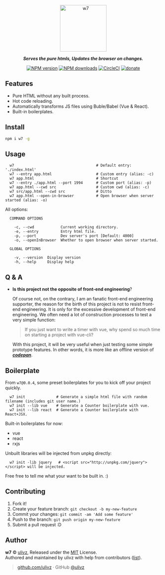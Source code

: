<p align="center">
  <img width="150" src="https://rawgit.com/ulivz/w7/master/.media/logo.png" alt="w7">
</p>

<p align="center">
  <b><i>Serves the pure htmls, Updates the browser on changes.</i></b>
</p>

<p align="center">
  <a href="https://npmjs.com/package/w7"><img src="https://img.shields.io/npm/v/w7.svg?style=flat" alt="NPM version"></a> 
  <a href="https://npmjs.com/package/w7"><img src="https://img.shields.io/npm/dm/w7.svg?style=flat" alt="NPM downloads"></a>
  <a href="https://circleci.com/gh/ulivz/w7/tree/master"><img src="https://circleci.com/gh/ulivz/w7/tree/master.svg?style=shield" alt="CircleCI"></a>
  <a href="https://github.com/ulivz/donate"><img src="https://img.shields.io/badge/$-donate-ff69b4.svg?maxAge=2592000&amp;style=flat" alt="donate"></a>
</p>


## Features

* Pure HTML without any built process.
* Hot code reloading.
* Automatically transforms JS files using Buble/Babel (Vue & React).
* Built-in boilerplates.


## Install

```bash
npm i w7 -g
```


## Usage

```
  w7                                     # Default entry: './index.html'   
  w7 --entry app.html                    # Custom entry (alias: -c)
  w7 app.html                            # Shortcut
  w7 --entry ./app.html --port 1994      # Custom port (alias: -p)
  w7 app.html --cwd src                  # Custom cwd (alias: -c)
  w7 src/app.html --cwd src              # Ditto 
  w7 app.html --open-in-browser          # Open browser when server started (alias: -o)
```

All options:

```
  COMMAND OPTIONS

    -c, --cwd            Current working directory.
    -e, --entry          Entry html file.
    -p, --port           Dev server's port [Default: 4000]
    -o, --openInBrowser  Whether to open browser when server started.

  GLOBAL OPTIONS

    -v, --version  Display version
    -h, --help     Display help
```


## Q & A

- **Is this project not the opposite of front-end engineering**?

  Of course not, on the contrary, I am an fanatic front-end engineering supporter, the reason for the birth of this project is not to resist front-end engineering. It is only for the excessive development of front-end engineering. We often need a lot of construction processes to test a very simple function:
  
  > If you just want to write a timer with vue, why spend so much time on starting a project with vue-cli?
  
  With this project, it will be very useful when just testing some simple prototype features. In other words, it is more like an offline version of [**_codepan_**](https://codepan.net).


## Boilerplate

From `w7@0.0.4`, some preset boilerplates for you to kick off your project quickly.

```
  w7 init              # Generate a simple html file with random filename (includes git user name.)
  w7 init --lib vue    # Generate a Counter boilerplate with vue.
  w7 init --lib react  # Generate a Counter boilerplate with React+JSX.
```

Built-in boilerplates for now:

- vue
- react
- rxjs

Unbuilt libraries will be injected from unpkg directly:

```
  w7 init -lib jquery   # <script src="http://unpkg.com/jquery"></script> will be injected.
```

Free free to tell me what your want to be built in. :)

## Contributing

1. Fork it!
2. Create your feature branch: `git checkout -b my-new-feature`
3. Commit your changes: `git commit -am 'Add some feature'`
4. Push to the branch: `git push origin my-new-feature`
5. Submit a pull request :D


## Author

**w7** © [ulivz](https://github.com/ULIVZ), Released under the [MIT](./LICENSE) License.<br>
Authored and maintained by ulivz with help from contributors ([list](https://github.com/ULIVZ/w7/contributors)).

> [github.com/ulivz](https://github.com/ulivz) · GitHub [@ulivz](https://github.com/ULIVZ)
